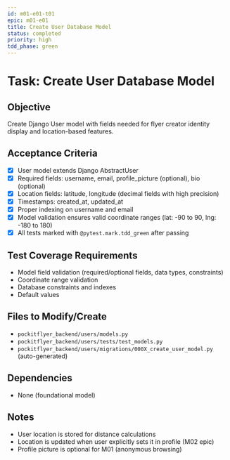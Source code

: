 ```yaml
---
id: m01-e01-t01
epic: m01-e01
title: Create User Database Model
status: completed
priority: high
tdd_phase: green
---
```


# Task: Create User Database Model

## Objective
Create Django User model with fields needed for flyer creator identity display and location-based features.

## Acceptance Criteria
- [x] User model extends Django AbstractUser
- [x] Required fields: username, email, profile_picture (optional), bio (optional)
- [x] Location fields: latitude, longitude (decimal fields with high precision)
- [x] Timestamps: created_at, updated_at
- [x] Proper indexing on username and email
- [x] Model validation ensures valid coordinate ranges (lat: -90 to 90, lng: -180 to 180)
- [x] All tests marked with `@pytest.mark.tdd_green` after passing

## Test Coverage Requirements
- Model field validation (required/optional fields, data types, constraints)
- Coordinate range validation
- Database constraints and indexes
- Default values

## Files to Modify/Create
- `pockitflyer_backend/users/models.py`
- `pockitflyer_backend/users/tests/test_models.py`
- `pockitflyer_backend/users/migrations/000X_create_user_model.py` (auto-generated)

## Dependencies
- None (foundational model)

## Notes
- User location is stored for distance calculations
- Location is updated when user explicitly sets it in profile (M02 epic)
- Profile picture is optional for M01 (anonymous browsing)
